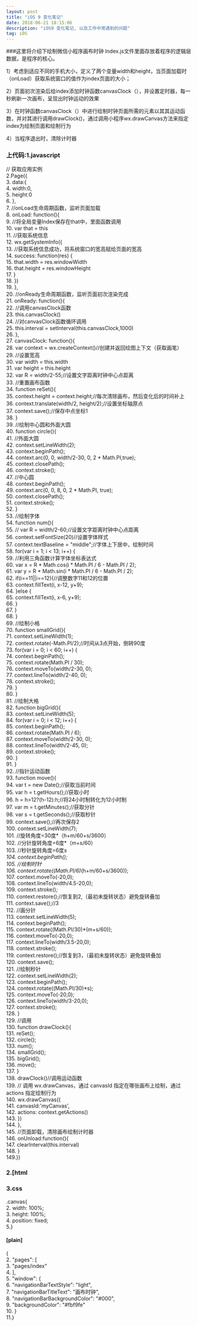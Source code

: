 ```yaml
---
layout: post
title: "iOS 9 变化笔记"
date: 2018-06-21 18:15:06 
description: "iOS9 变化笔记, 以及工作中常遇到的问题"
tag: iOS
---
```



###这里将介绍下绘制微信小程序画布时钟
   Index.js文件里面存放着程序的逻辑层数据，是程序的核心。

1）考虑到适应不同的手机大小，定义了两个变量width和height，当页面加载时（onLoad）获取系统窗口的值作为index页面的大小；

2）页面初次渲染后给index添加时钟函数canvasClock（），并设置定时器，每一秒刷新一次画布，呈现出时钟运动的效果

3）在时钟函数canvasClock（）中进行绘制时钟页面所需的元素以其其运动函数，并对其进行调用drawClock()，通过调用小程序wx.drawCanvas方法来指定index为绘制页面和绘制行为

4）当程序退出时，清除计时器
  

### 上代码:1.javascript


// 获取应用实例  
2.Page({  
3.    data:{  
4.        width:0,  
5.        height:0  
6.    },  
7.    //onLoad生命周期函数，监听页面加载  
8.    onLoad: function(){  
9.        //将全局变量Index保存在that中，里面函数调用  
10.        var that = this  
11.        //获取系统信息  
12.        wx.getSystemInfo({  
13.            //获取系统信息成功，将系统窗口的宽高赋给页面的宽高  
14.            success: function(res) {  
15.                that.width = res.windowWidth  
16.                that.height = res.windowHeight  
17.            }  
18.        })  
19.    },  
20.    //onReady生命周期函数，监听页面初次渲染完成  
21.    onReady: function(){  
22.        //调用canvasClock函数  
23.        this.canvasClock()  
24.        //对canvasClock函数循环调用  
25.        this.interval = setInterval(this.canvasClock,1000)  
26.    },  
27.    canvasClock: function(){  
28.        var context = wx.createContext()//创建并返回绘图上下文（获取画笔）  
29.        //设置宽高  
30.        var width = this.width  
31.        var height = this.height  
32.        var R = width/2-55;//设置文字距离时钟中心点距离  
33.        //重置画布函数  
34.        function reSet(){  
35.            context.height = context.height;//每次清除画布，然后变化后的时间补上  
36.            context.translate(width/2, height/2);//设置坐标轴原点  
37.            context.save();//保存中点坐标1  
38.        }  
39.        //绘制中心圆和外面大圆  
40.        function circle(){  
41.            //外面大圆  
42.            context.setLineWidth(2);  
43.            context.beginPath();  
44.            context.arc(0, 0, width/2-30, 0, 2 * Math.PI,true);  
45.            context.closePath();  
46.            context.stroke();  
47.            //中心圆  
48.            context.beginPath();  
49.            context.arc(0, 0, 8, 0, 2 * Math.PI, true);  
50.            context.closePath();  
51.            context.stroke();  
52.        }  
53.        //绘制字体  
54.        function num(){  
55.            // var R = width/2-60;//设置文字距离时钟中心点距离  
56.            context.setFontSize(20)//设置字体样式  
57.            context.textBaseline = "middle";//字体上下居中，绘制时间  
58.            for(var i = 1; i < 13; i++) {  
59.                //利用三角函数计算字体坐标表达式  
60.                var x = R * Math.cos(i * Math.PI / 6 - Math.PI / 2);  
61.                var y = R * Math.sin(i * Math.PI / 6 - Math.PI / 2);  
62.                if(i==11||i==12){//调整数字11和12的位置  
63.                    context.fillText(i, x-12, y+9);  
64.                }else {  
65.                    context.fillText(i, x-6, y+9);  
66.                }  
67.            }  
68.        }  
69.        //绘制小格  
70.        function smallGrid(){  
71.                context.setLineWidth(1);  
72.                context.rotate(-Math.PI/2);//时间从3点开始，倒转90度  
73.                for(var i = 0; i < 60; i++) {  
74.                    context.beginPath();  
75.                    context.rotate(Math.PI / 30);  
76.                    context.moveTo(width/2-30, 0);  
77.                    context.lineTo(width/2-40, 0);  
78.                    context.stroke();  
79.                }  
80.         }  
81.         //绘制大格  
82.         function bigGrid(){  
83.            context.setLineWidth(5);  
84.            for(var i = 0; i < 12; i++) {  
85.                context.beginPath();  
86.                context.rotate(Math.PI / 6);  
87.                context.moveTo(width/2-30, 0);  
88.                context.lineTo(width/2-45, 0);  
89.                context.stroke();  
90.            }  
91.         }  
92.         //指针运动函数  
93.        function move(){  
94.            var t = new Date();//获取当前时间  
95.            var h = t.getHours();//获取小时  
96.            h = h>12?(h-12):h;//将24小时制转化为12小时制  
97.            var m = t.getMinutes();//获取分针  
98.            var s = t.getSeconds();//获取秒针  
99.            context.save();//再次保存2  
100.            context.setLineWidth(7);  
101.            //旋转角度=30度*（h+m/60+s/3600）  
102.            //分针旋转角度=6度*（m+s/60）  
103.            //秒针旋转角度=6度*s  
104.            context.beginPath();  
105.            //绘制时针  
106.            context.rotate((Math.PI/6)*(h+m/60+s/3600));  
107.            context.moveTo(-20,0);  
108.            context.lineTo(width/4.5-20,0);  
109.            context.stroke();  
110.            context.restore();//恢复到2,（最初未旋转状态）避免旋转叠加  
111.            context.save();//3  
112.            //画分针  
113.            context.setLineWidth(5);  
114.            context.beginPath();  
115.            context.rotate((Math.PI/30)*(m+s/60));  
116.            context.moveTo(-20,0);  
117.            context.lineTo(width/3.5-20,0);  
118.            context.stroke();  
119.            context.restore();//恢复到3，（最初未旋转状态）避免旋转叠加  
120.            context.save();  
121.            //绘制秒针  
122.            context.setLineWidth(2);  
123.            context.beginPath();  
124.            context.rotate((Math.PI/30)*s);  
125.            context.moveTo(-20,0);  
126.            context.lineTo(width/3-20,0);  
127.            context.stroke();  
128.        }  
129.        //调用  
130.        function drawClock(){  
131.            reSet();  
132.            circle();  
133.            num();  
134.            smallGrid();  
135.            bigGrid();  
136.            move();  
137.        }  
138.        drawClock()//调用运动函数  
139.        // 调用 wx.drawCanvas，通过 canvasId 指定在哪张画布上绘制，通过 actions 指定绘制行为  
140.        wx.drawCanvas({  
141.            canvasId:'myCanvas',  
142.            actions: context.getActions()  
143.        })  
144.    },  
145.    //页面卸载，清除画布绘制计时器  
146.    onUnload:function(){  
147.        clearInterval(this.interval)  
148.    }  
149.})  

### 2.[html 

<canvas canvas-id="myCanvas" class="canvas"></canvas> 


### 3.css
.canvas{  
2.    width: 100%;  
3.    height: 100%;  
4.    position: fixed;  
5.}  


#### [plain]

{  
2.    "pages": [  
3.        "pages/index"  
4.    ],  
5.  "window": {  
6.    "navigationBarTextStyle": "light",  
7.    "navigationBarTitleText": "画布时钟",  
8.    "navigationBarBackgroundColor": "#000",  
9.    "backgroundColor": "#fbf9fe"  
10.  }  
11.}  
